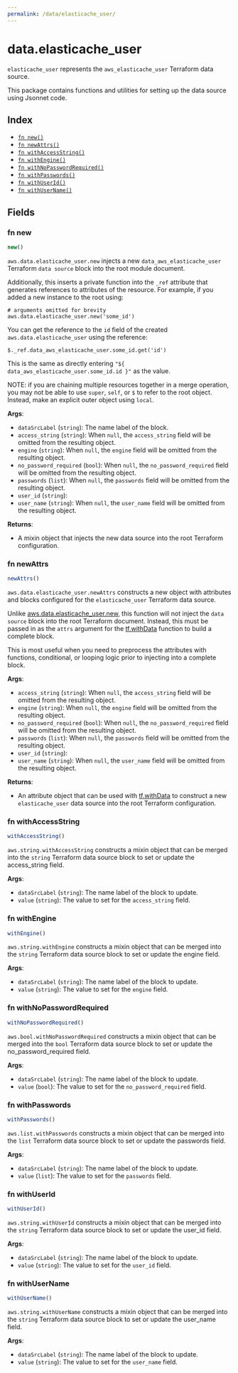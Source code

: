 ```yaml
---
permalink: /data/elasticache_user/
---
```


# data.elasticache_user

`elasticache_user` represents the `aws_elasticache_user` Terraform data source.



This package contains functions and utilities for setting up the data source using Jsonnet code.


## Index

* [`fn new()`](#fn-new)
* [`fn newAttrs()`](#fn-newattrs)
* [`fn withAccessString()`](#fn-withaccessstring)
* [`fn withEngine()`](#fn-withengine)
* [`fn withNoPasswordRequired()`](#fn-withnopasswordrequired)
* [`fn withPasswords()`](#fn-withpasswords)
* [`fn withUserId()`](#fn-withuserid)
* [`fn withUserName()`](#fn-withusername)

## Fields

### fn new

```ts
new()
```


`aws.data.elasticache_user.new` injects a new `data_aws_elasticache_user` Terraform `data source`
block into the root module document.

Additionally, this inserts a private function into the `_ref` attribute that generates references to attributes of the
resource. For example, if you added a new instance to the root using:

    # arguments omitted for brevity
    aws.data.elasticache_user.new('some_id')

You can get the reference to the `id` field of the created `aws.data.elasticache_user` using the reference:

    $._ref.data_aws_elasticache_user.some_id.get('id')

This is the same as directly entering `"${ data_aws_elasticache_user.some_id.id }"` as the value.

NOTE: if you are chaining multiple resources together in a merge operation, you may not be able to use `super`, `self`,
or `$` to refer to the root object. Instead, make an explicit outer object using `local`.

**Args**:
  - `dataSrcLabel` (`string`): The name label of the block.
  - `access_string` (`string`):  When `null`, the `access_string` field will be omitted from the resulting object.
  - `engine` (`string`):  When `null`, the `engine` field will be omitted from the resulting object.
  - `no_password_required` (`bool`):  When `null`, the `no_password_required` field will be omitted from the resulting object.
  - `passwords` (`list`):  When `null`, the `passwords` field will be omitted from the resulting object.
  - `user_id` (`string`): 
  - `user_name` (`string`):  When `null`, the `user_name` field will be omitted from the resulting object.

**Returns**:
- A mixin object that injects the new data source into the root Terraform configuration.


### fn newAttrs

```ts
newAttrs()
```


`aws.data.elasticache_user.newAttrs` constructs a new object with attributes and blocks configured for the `elasticache_user`
Terraform data source.

Unlike [aws.data.elasticache_user.new](#fn-elasticache_usernew), this function will not inject the `data source`
block into the root Terraform document. Instead, this must be passed in as the `attrs` argument for the
[tf.withData](https://github.com/tf-libsonnet/core/tree/main/docs#fn-withdata) function to build a complete block.

This is most useful when you need to preprocess the attributes with functions, conditional, or looping logic prior to
injecting into a complete block.

**Args**:
  - `access_string` (`string`):  When `null`, the `access_string` field will be omitted from the resulting object.
  - `engine` (`string`):  When `null`, the `engine` field will be omitted from the resulting object.
  - `no_password_required` (`bool`):  When `null`, the `no_password_required` field will be omitted from the resulting object.
  - `passwords` (`list`):  When `null`, the `passwords` field will be omitted from the resulting object.
  - `user_id` (`string`): 
  - `user_name` (`string`):  When `null`, the `user_name` field will be omitted from the resulting object.

**Returns**:
  - An attribute object that can be used with [tf.withData](https://github.com/tf-libsonnet/core/tree/main/docs#fn-withdata) to construct a new `elasticache_user` data source into the root Terraform configuration.


### fn withAccessString

```ts
withAccessString()
```

`aws.string.withAccessString` constructs a mixin object that can be merged into the `string`
Terraform data source block to set or update the access_string field.



**Args**:
  - `dataSrcLabel` (`string`): The name label of the block to update.
  - `value` (`string`): The value to set for the `access_string` field.


### fn withEngine

```ts
withEngine()
```

`aws.string.withEngine` constructs a mixin object that can be merged into the `string`
Terraform data source block to set or update the engine field.



**Args**:
  - `dataSrcLabel` (`string`): The name label of the block to update.
  - `value` (`string`): The value to set for the `engine` field.


### fn withNoPasswordRequired

```ts
withNoPasswordRequired()
```

`aws.bool.withNoPasswordRequired` constructs a mixin object that can be merged into the `bool`
Terraform data source block to set or update the no_password_required field.



**Args**:
  - `dataSrcLabel` (`string`): The name label of the block to update.
  - `value` (`bool`): The value to set for the `no_password_required` field.


### fn withPasswords

```ts
withPasswords()
```

`aws.list.withPasswords` constructs a mixin object that can be merged into the `list`
Terraform data source block to set or update the passwords field.



**Args**:
  - `dataSrcLabel` (`string`): The name label of the block to update.
  - `value` (`list`): The value to set for the `passwords` field.


### fn withUserId

```ts
withUserId()
```

`aws.string.withUserId` constructs a mixin object that can be merged into the `string`
Terraform data source block to set or update the user_id field.



**Args**:
  - `dataSrcLabel` (`string`): The name label of the block to update.
  - `value` (`string`): The value to set for the `user_id` field.


### fn withUserName

```ts
withUserName()
```

`aws.string.withUserName` constructs a mixin object that can be merged into the `string`
Terraform data source block to set or update the user_name field.



**Args**:
  - `dataSrcLabel` (`string`): The name label of the block to update.
  - `value` (`string`): The value to set for the `user_name` field.
